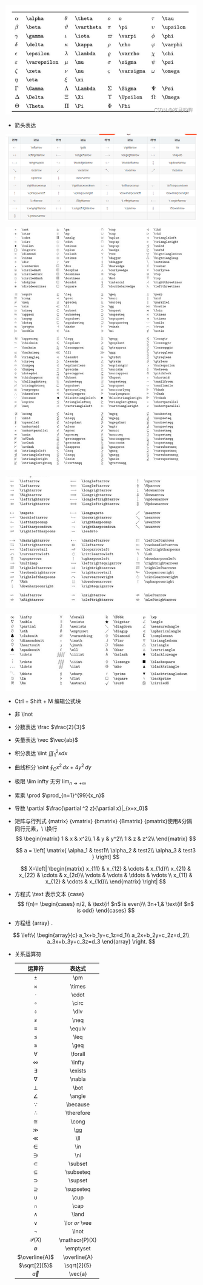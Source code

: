 ![img](img/2667c75f61424f85a18f5a4748654cc0.png)

- 箭头表达

![image-20220101232535369](img/image-20220101232535369.png) 

![image-20220103195557900](img/image-20220103195557900.png)

![image-20220103195653417](img/image-20220103195653417.png)

![image-20220103195731486](img/image-20220103195731486.png)



- Ctrl + Shift + M   编辑公式块

- 非  \lnot

- 分数表达  \frac $\frac{2}{3}$

- 矢量表达 \vec   $\vec{ab}$

- 积分表达  \iint  $\iiint_{1}^2xdx$

- 曲线积分 \oint $\oint_{C} x^2\, dx + 4y^2\, dy$ 

- 极限 \lim  infty 无穷  $\lim_{n\rightarrow+\infty}$ 

- 累乘 \prod  $\prod_{n=1}^{99}{x_n}$

- 导数 \partial $\frac{\partial ^2 z}{\partial x}|_{x=x_0}$

  

  

- 矩阵与行列式   {matrix}  {vmatrix} {bmatrix} {Bmatrix} {pmatrix}使用&分隔同行元素，\ \换行
  $$
  \begin{matrix}
  	1 & x & x^2\\
  	1 & y & y^2\\
  	1 & z & z^2\\
  	\end{matrix}
  $$

  $$
  a = \left[
  \matrix{
    \alpha_1 & test1\\
    \alpha_2 & test2\\
    \alpha_3 & test3 
  }
  \right]
  $$

  $$
  X=\left|
  	\begin{matrix}
  		x_{11} & x_{12} & \cdots & x_{1d}\\
  		x_{21} & x_{22} & \cdots & x_{2d}\\
  		\vdots & \vdots & \ddots & \vdots \\
  		x_{11} & x_{12} & \cdots & x_{1d}\\
  	\end{matrix}
  \right|
  $$

   

- 方程式  \text 表示文本  {case}
  $$
  f(n)=
  	\begin{cases}
  		n/2, & \text{if $n$ is even}\\
  		3n+1,& \text{if $n$ is odd}
  	\end{cases}
  $$

- 方程组 {array} .

$$
\left\{
	\begin{array}{c}
		a_1x+b_1y+c_1z=d_1\\
		a_2x+b_2y+c_2z=d_2\\
		a_3x+b_3y+c_3z=d_3
	\end{array}
\right.
$$



- 关系运算符

  |      运算符      |     表达式     |
  | :--------------: | :------------: |
  |      $\pm$       |      \pm       |
  |     $\times$     |     \times     |
  |     $\cdot$      |     \cdot      |
  |     $\circ$      |     \circ      |
  |      $\div$      |      \div      |
  |      $\neq$      |      \neq      |
  |     $\equiv$     |     \equiv     |
  |      $\leq$      |      \leq      |
  |      $\geq$      |      \geq      |
  |    $\forall$     |    \forall     |
  |     $\infty$     |     \infty     |
  |    $\exists$     |    \exists     |
  |     $\nabla$     |     \nabla     |
  |      $\bot$      |      \bot      |
  |     $\angle$     |     \angle     |
  |    $\because$    |    \because    |
  |   $\therefore$   |   \therefore   |
  |     $\cong$      |     \cong      |
  |      $\gg$       |      \gg       |
  |      $\ll$       |      \ll       |
  |      $\in$       |      \in       |
  |      $\ni$       |      \ni       |
  |    $\subset$     |    \subset     |
  |   $\subseteq$    |   \subseteq    |
  |    $\supset$     |    \supset     |
  |   $\supseteq$    |   \supseteq    |
  |      $\cup$      |      \cup      |
  |      $\cap$      |      \cap      |
  |        ∧         |     \land      |
  |        ∨         | \lor *or* \vee |
  |     $\lnot$      |     \lnot      |
  | $\mathscr{P}(X)$ | \mathscr{P}(X) |
  |   $\emptyset$    |   \emptyset    |
  |  $\overline{A}$  |  \overline{A}  |
  |  $\sqrt[2]{5}$   |  \sqrt[2]{5}   |
  |    $\vec{a}$     |    \vec{a}     |
  
  

